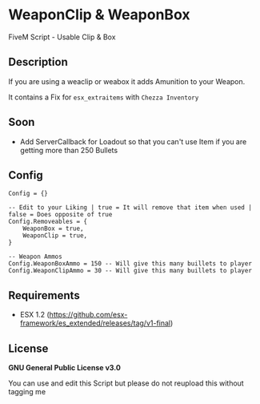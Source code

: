 # WeaponClip & WeaponBox
FiveM Script - Usable Clip & Box

## Description
If you are using a weaclip or weabox it adds Amunition to your Weapon.

It contains a Fix for `esx_extraitems` with `Chezza Inventory`

## Soon
* Add ServerCallback for Loadout so that you can't use Item if you are getting more than 250 Bullets

## Config
```
Config = {}

-- Edit to your Liking | true = It will remove that item when used | false = Does opposite of true
Config.Removeables = {
	WeaponBox = true,
	WeaponClip = true,
}

-- Weapon Ammos
Config.WeaponBoxAmmo = 150 -- Will give this many buillets to player
Config.WeaponClipAmmo = 30 -- Will give this many buillets to player
```

## Requirements
* ESX 1.2 (https://github.com/esx-framework/es_extended/releases/tag/v1-final)

## License
**GNU General Public License v3.0**

You can use and edit this Script but please do not reupload this without tagging me
